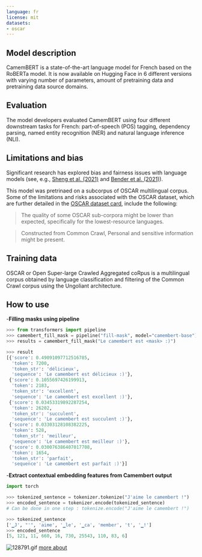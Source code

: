 ```yaml
---
language: fr
license: mit
datasets:
- oscar
---
```


## Model description

CamemBERT is a state-of-the-art language model for French based on the RoBERTa model. It is now available on Hugging Face in 6 different versions with varying number of parameters, amount of pretraining data and pretraining data source domains.

## Evaluation

The model developers evaluated CamemBERT using four different downstream tasks for French: part-of-speech (POS) tagging, dependency parsing, named entity recognition (NER) and natural language inference (NLI).

## Limitations and bias

Significant research has explored bias and fairness issues with language models (see, e.g., [Sheng et al. (2021)](https://aclanthology.org/2021.acl-long.330.pdf) and [Bender et al. (2021)](https://dl.acm.org/doi/pdf/10.1145/3442188.3445922)).

This model was pretrinaed on a subcorpus of OSCAR multilingual corpus. Some of the limitations and risks associated with the OSCAR dataset, which are further detailed in the [OSCAR dataset card](https://huggingface.co/datasets/oscar), include the following: 

> The quality of some OSCAR sub-corpora might be lower than expected, specifically for the lowest-resource languages.

> Constructed from Common Crawl, Personal and sensitive information might be present.

## Training data

OSCAR or Open Super-large Crawled Aggregated coRpus is a multilingual corpus obtained by language classification and filtering of the Common Crawl corpus using the Ungoliant architecture.

## How to use

-**Filling masks using pipeline**

```python
>>> from transformers import pipeline
>>> camembert_fill_mask = pipeline("fill-mask", model="camembert-base")
>>> results = camembert_fill_mask("Le camembert est <mask> :)")

>>> result
[{'score': 0.49091097712516785,
  'token': 7200,
  'token_str': 'délicieux',
  'sequence': 'Le camembert est délicieux :)'},
 {'score': 0.1055697426199913,
  'token': 2183,
  'token_str': 'excellent',
  'sequence': 'Le camembert est excellent :)'},
 {'score': 0.03453319892287254,
  'token': 26202,
  'token_str': 'succulent',
  'sequence': 'Le camembert est succulent :)'},
 {'score': 0.03303128108382225,
  'token': 528,
  'token_str': 'meilleur',
  'sequence': 'Le camembert est meilleur :)'},
 {'score': 0.030076386407017708,
  'token': 1654,
  'token_str': 'parfait',
  'sequence': 'Le camembert est parfait :)'}]
```

-**Extract contextual embedding features from Camembert output**

```python
import torch

>>> tokenized_sentence = tokenizer.tokenize("J'aime le camembert !")
>>> encoded_sentence = tokenizer.encode(tokenized_sentence)
# Can be done in one step : tokenize.encode("J'aime le camembert !")

>>> tokenized_sentence 
['▁J', "'", 'aime', '▁le', '▁ca', 'member', 't', '▁!']
>>> encoded_sentence
[5, 121, 11, 660, 16, 730, 25543, 110, 83, 6] 
```

![128791.gif](https://s3.amazonaws.com/moonup/production/uploads/1666329291279-634fe2e8cfefce6e57795f69.gif)
[more about](https://youtu.be/dMTy6C4UiQ4)